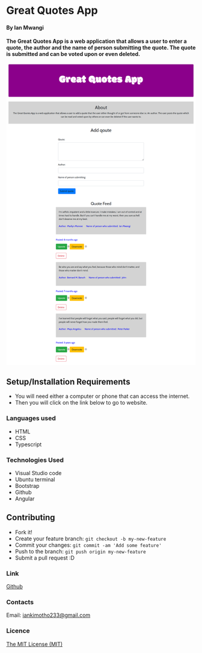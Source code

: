 # Great Quotes App

#### By Ian Mwangi

#### The Great Quotes App is a web application that allows a user to enter a quote, the author and the name of person submitting the quote. The quote is submitted and can be voted upon or even deleted.

![Great-Quotes-App](/images/pic.png)

## Setup/Installation Requirements
- You will need either a computer or phone that can access the internet.
- Then you will click on the link below to go to website.

### Languages used
- HTML
- CSS
- Typescript

### Technologies Used
- Visual Studio code
- Ubuntu terminal
- Bootstrap
- Github
- Angular

## Contributing
- Fork it!
- Create your feature branch: `git checkout -b my-new-feature`
- Commit your changes: `git commit -am 'Add some feature'`
- Push to the branch: `git push origin my-new-feature`
- Submit a pull request :D

### Link
[Github](https://github.com/IanMK-1/Great-quotes-app)

### Contacts
Email: iankimotho233@gmail.com

### Licence
[The MIT License (MIT)](LICENCE.md)